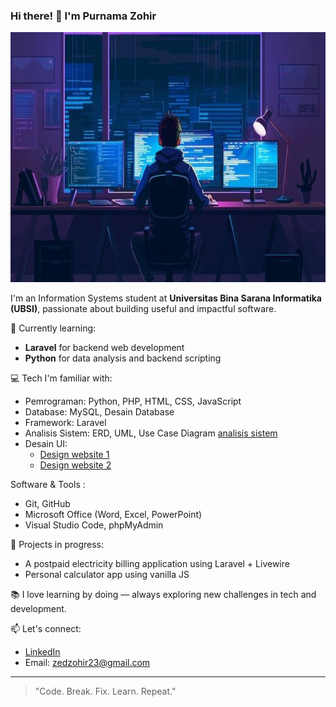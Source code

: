 ### Hi there! 👋 I'm Purnama Zohir

<img src="gambar1.jpeg" alt="gambar" style="width:800px; height:400px;"/>

I'm an Information Systems student at **Universitas Bina Sarana Informatika (UBSI)**, passionate about building useful and impactful software.

🌱 Currently learning:

- **Laravel** for backend web development
- **Python** for data analysis and backend scripting

💻 Tech I'm familiar with:

- Pemrograman: Python, PHP, HTML, CSS, JavaScript
- Database: MySQL, Desain Database
- Framework: Laravel
- Analisis Sistem: ERD, UML, Use Case Diagram [analisis sistem](https://drive.google.com/drive/folders/1s0ik6gZNWavLnNoxVQ3INAXdSgYk4CB7?usp=sharing)
- Desain UI:
   - [Design website 1](https://www.figma.com/design/acgrOIKB8u9usalzBqKA7P/MeowCare?node-id=1-2&t=1QhqXXMtZsqLHBig-1)
   - [Design website 2](https://www.figma.com/design/MYtElmk5BUx7v5RIx2xzSs/Untitled?node-id=0-1&t=OBbtSDENczPJROSF-1)

Software & Tools :
- Git, GitHub
- Microsoft Office (Word, Excel, PowerPoint)
- Visual Studio Code, phpMyAdmin


🚧 Projects in progress:

- A postpaid electricity billing application using Laravel + Livewire
- Personal calculator app using vanilla JS

📚 I love learning by doing — always exploring new challenges in tech and development.

📫 Let's connect:

- [LinkedIn](https://www.linkedin.com/in/Zohir-zed)
- Email: zedzohir23@gmail.com

---

> "Code. Break. Fix. Learn. Repeat."
